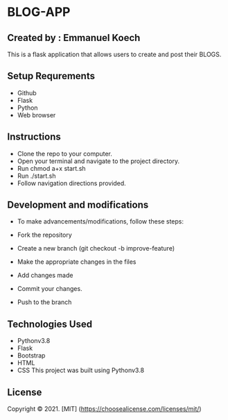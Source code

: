 # BLOG-APP
## Created by : Emmanuel Koech
This is a flask application that allows users to create and post their BLOGS.

## Setup Requrements
* Github
* Flask
* Python
* Web browser

## Instructions
* Clone the repo to your computer.
* Open your terminal and navigate to the project directory.
* Run chmod a+x start.sh
* Run ./start.sh
* Follow navigation directions provided.


## Development and modifications
* To make advancements/modifications, follow these steps:

* Fork the repository
* Create a new branch (git checkout -b improve-feature)
* Make the appropriate changes in the files
* Add changes made
* Commit your changes.
* Push to the branch 

## Technologies Used
* Pythonv3.8
* Flask
* Bootstrap
* HTML
* CSS
This project was built using Pythonv3.8


## License
Copyright &copy; 2021. [MIT] (https://choosealicense.com/licenses/mit/)